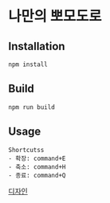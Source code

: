 # 나만의 뽀모도로

## Installation

```
npm install
```

## Build

```
npm run build
```

## Usage

```
Shortcutss
- 확장: command+E
- 축소: command+H
- 종료: command+Q
```

[디자인](https://www.figma.com/file/R5TaVwoGEU8cvXvdFUbJvY/Untitled?node-id=0%3A1)
